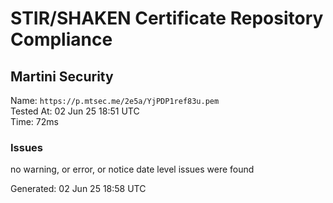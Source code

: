 # STIR/SHAKEN Certificate Repository Compliance

## Martini Security

Name: `https://p.mtsec.me/2e5a/YjPDP1ref83u.pem`\
Tested At: 02 Jun 25 18:51 UTC\
Time: 72ms

### Issues

no warning, or error, or notice date level issues were found

Generated: 02 Jun 25 18:58 UTC